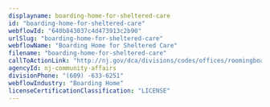 ```yaml
---
displayname: boarding-home-for-sheltered-care
id: "boarding-home-for-sheltered-care"
webflowId: "640b843037c4d473913c2b90"
urlSlug: "boarding-home-for-sheltered-care"
webflowName: "Boarding Home for Sheltered Care"
filename: "boarding-home-for-sheltered-care"
callToActionLink: "http://nj.gov/dca/divisions/codes/offices/roomingboarding.html"
agencyId: nj-community-affairs
divisionPhone: "(609) -633-6251"
webflowIndustry: "Boarding Home"
licenseCertificationClassification: "LICENSE"
---
```

